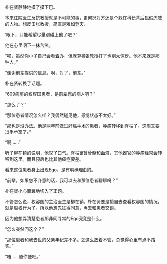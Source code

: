 朴在贤静静地摸了摸下巴。

本来住院医生反抗教授就是不可能的事，更何况对方还是个躲在科长背后狐假虎威的人物。想反击张教授，简直是难如登天。

‘眼下，只能希望尽量别碰上他了吧？’

他在心里咽下一抹苦笑。

“唉，虽然你小子自己会看着办，但就算被张教授打了也别太惊讶。他本来就是那种人。”

“谢谢前辈提供的信息。啊，对了，前辈。”

朴在贤转换了话题。

“609病房的权容国患者，是前辈您的病人吧？”

“怎么了？”

“那位患者情况怎么样？我偶然碰见他，感觉状态不太好。”

“那也是没办法。他是两年前做过肝癌手术的患者，肿瘤转移到脊柱了。这周又要进手术室了。”

“啊……”

听了柳在镇的说明，他叹了口气。脊柱富含骨髓和血液，其他器官的肿瘤经常会转移到这里。而且预后也比其他癌症要差。

看来这位患者身上出现Ego，是有明确理由的。

“前辈，如果您不介意的话，我可以去和那位患者聊聊吗？”

朴在贤小心翼翼地切入了正题。

不管怎么说，权容国的主治医生是柳在镇。朴在贤要是擅自去查看权容国的情况，就是越权行为了。所以他想先征得同意，再去和患者交谈。

因为他想弄清楚患者那非同寻常的Ego究竟是什么。

“怎么突然问这个？”

“那位患者和我去世的父亲年纪差不多。就这么放着不管，总觉得心里有点不踏实。”

“唔……随你便吧。”